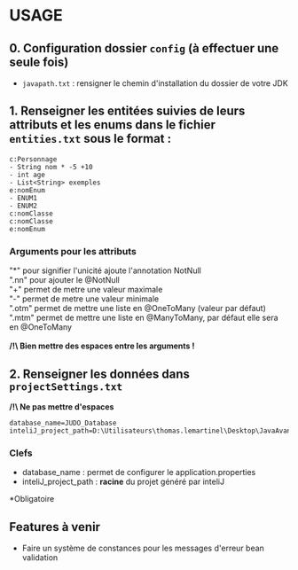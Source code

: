 
# USAGE

## 0. Configuration dossier `config` (à effectuer une seule fois)
- `javapath.txt` : rensigner le chemin d'installation du dossier de votre JDK


## 1. Renseigner les entitées suivies de leurs attributs et les enums dans le fichier `entities.txt` sous le format :

```
c:Personnage
- String nom * -5 +10
- int age
- List<String> exemples 
e:nomEnum
- ENUM1
- ENUM2
c:nomClasse
c:nomClasse
e:nomEnum
```
### Arguments pour les attributs
"*" pour signifier l'unicité ajoute l'annotation NotNull<br>
".nn" pour ajouter le @NotNull <br>
"+<int>" permet de metre une valeur maximale <br>
"-<int>" permet de metre une valeur minimale <br>
".otm" permet de mettre une liste en @OneToMany (valeur par défaut) <br>
".mtm" permet de mettre une liste en @ManyToMany, par défaut elle sera en @OneToMany <br><br>
**/!\ Bien mettre des espaces entre les arguments !**

## 2. Renseigner les données dans `projectSettings.txt`
**/!\ Ne pas mettre d'espaces**
```
database_name=JUDO_Database
inteliJ_project_path=D:\Utilisateurs\thomas.lemartinel\Desktop\JavaAvance\toast
```

### Clefs
- database_name : permet de configurer le application.properties
- inteliJ_project_path : **racine** du projet généré par inteliJ

*Obligatoire


## Features à venir 
- Faire un système de constances pour les messages d'erreur bean validation
